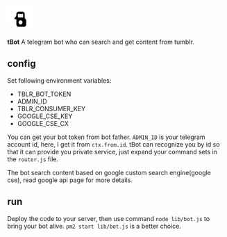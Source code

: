 # ![profile](/docs/tbot_profile.png)
**tBot** A telegram bot who can search and get content from tumblr.


## config

Set following environment variables:

- TBLR_BOT_TOKEN
- ADMIN_ID
- TBLR_CONSUMER_KEY
- GOOGLE_CSE_KEY
- GOOGLE_CSE_CX

You can get your bot token from bot father. `ADMIN_ID` is your telegram account id,
here, I get it from `ctx.from.id`. tBot can recognize you by id so that it can provide you
private service, just expand your command sets in the `router.js` file.

The bot search content based on google custom search engine(google cse),  read google
api page for more details.


## run

Deploy the code to your server, then use command `node lib/bot.js` to bring your bot alive. `pm2 start lib/bot.js` is a better choice.




